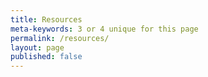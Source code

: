```yaml
---
title: Resources
meta-keywords: 3 or 4 unique for this page
permalink: /resources/
layout: page
published: false
---
```

